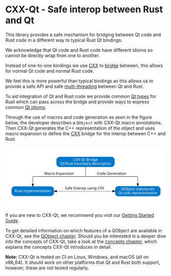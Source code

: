 <!--
SPDX-FileCopyrightText: 2021 Klarälvdalens Datakonsult AB, a KDAB Group company <info@kdab.com>
SPDX-FileContributor: Andrew Hayzen <andrew.hayzen@kdab.com>

SPDX-License-Identifier: MIT OR Apache-2.0
-->

# CXX-Qt - Safe interop between Rust and Qt

This library provides a safe mechanism for bridging between Qt code and Rust code in a different way to typical Rust Qt bindings.

We acknowledge that Qt code and Rust code have different idioms so cannot be directly wrap from one to another.

Instead of one-to-one bindings we use [CXX](https://cxx.rs/) to [bridge](./concepts/bridge.md) between, this allows for normal Qt code and normal Rust code.

We feel this is more powerful than typical bindings as this allows us to provide a safe API and safe [multi-threading](./concepts/threading.md) between Qt and Rust.

To aid integration of Qt and Rust code we provide common [Qt types](./concepts/types.md) for Rust which can pass across the bridge and provide ways to express common [Qt idioms](./concepts/qt.md).

Through the use of macros and code generation as seen in the figure below, the developer describes a `QObject` with CXX-Qt macro annotations. Then CXX-Qt generates the C++ representation of the object and uses macro expansion to define the [CXX](https://cxx.rs/) bridge for the interop between C++ and Rust.

<div style="background-color: white; padding: 1rem; text-align: center;">

![Overview of CXX-Qt concept](./images/overview_abstract.svg)

</div>

If you are new to CXX-Qt, we recommend you visit our [Getting Started Guide](./getting-started/index.md).

To get detailed information on which features of a QObject are available in CXX-Qt, see the [QObject chapter](./qobject/index.md).
Should you be interested in a deeper dive into the concepts of CXX-Qt, take a look at the [concepts chapter](./concepts/index.md), which explains the concepts CXX-Qt introduces in detail.

**Note:** CXX-Qt is tested on CI on Linux, Windows, and macOS (all on x86_64). It should work on other platforms that Qt and Rust both support, however, these are not tested regularly.
